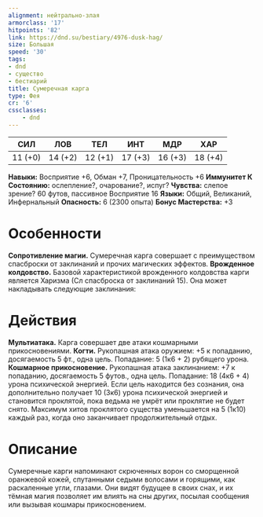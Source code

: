 ```yaml
---
alignment: нейтрально-злая
armorclass: '17'
hitpoints: '82'
link: https://dnd.su/bestiary/4976-dusk-hag/
size: Большая
speed: '30'
tags:
- dnd
- существо
- бестиарий
title: Сумеречная карга
type: Фея
cr: '6'
cssclasses:
    - dnd
---
```



| СИЛ | ЛОВ | ТЕЛ | ИНТ | МДР | ХАР |
|---|---|---|---|---|---|
| 11 (+0) | 14 (+2) | 12 (+1) | 17 (+3) | 16 (+3) | 18 (+4) |
**Навыки:** Восприятие +6, Обман +7, Проницательность +6
**Иммунитет К Состоянию:** ослепление?, очарование?, испуг?
**Чувства:** слепое зрение? 60 футов, пассивное Восприятие 16
**Языки:** Общий, Великаний, Инфернальный
**Опасность:** 6 (2300 опыта)
**Бонус Мастерства:** +3


# Особенности
**Сопротивление магии.** Сумеречная карга совершает с преимуществом спасброски от заклинаний и прочих магических эффектов.
**Врожденное колдовство.** Базовой характеристикой врожденного колдовства карги является Харизма (Сл спасброска от заклинаний 15). Она может накладывать следующие заклинания:


# Действия
**Мультиатака.** Карга совершает две атаки кошмарными прикосновениями.
**Когти.** Рукопашная атака оружием: +5 к попаданию, досягаемость 5 фт., одна цель. Попадание: 5 (1к6 + 2) рубящего урона.
**Кошмарное прикосновение.** Рукопашная атака заклинанием: +7 к попаданию, досягаемость 5 футов., одна цель. Попадание: 18 (4к6 + 4) урона психической энергией. Если цель находится без сознания, она дополнительно получает 10 (3к6) урона психической энергией и становится проклятой, пока ведьма не умрёт или проклятие не будет снято. Максимум хитов проклятого существа уменьшается на 5 (1к10) каждый раз, когда оно заканчивает продолжительный отдых.


# Описание
Сумеречные карги напоминают скрюченных ворон со сморщенной оранжевой кожей, спутанными седыми волосами и горящими, как раскаленные угли, глазами. Они видят будущее в своих снах, и их тёмная магия позволяет им влиять на сны других, посылая сообщения или вызывая кошмары прикосновением.